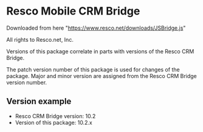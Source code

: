 # Resco Mobile CRM Bridge

Downloaded from here "https://www.resco.net/downloads/JSBridge.js"

All rights to Resco.net, Inc.

Versions of this package correlate in parts with versions of the Resco CRM Bridge.

The patch version number of this package is used for changes of the package. Major and minor version are assigned from the Resco CRM Bridge version number.

## Version example
* Resco CRM Bridge version:   10.2
* Version of this package:       10.2.x
